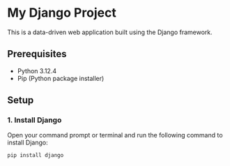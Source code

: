 # My Django Project

This is a data-driven web application built using the Django framework.

## Prerequisites

- Python 3.12.4
- Pip (Python package installer)

## Setup

### 1. Install Django

Open your command prompt or terminal and run the following command to install Django:

```bash
pip install django
